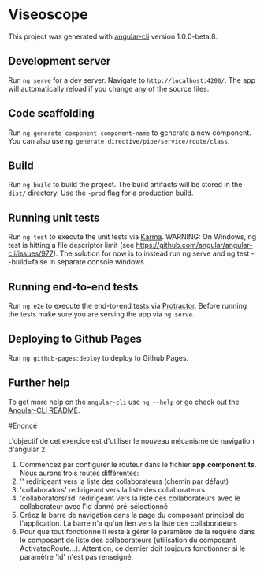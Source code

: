 # Viseoscope

This project was generated with [angular-cli](https://github.com/angular/angular-cli) version 1.0.0-beta.8.

## Development server
Run `ng serve` for a dev server. Navigate to `http://localhost:4200/`. The app will automatically reload if you change any of the source files.

## Code scaffolding

Run `ng generate component component-name` to generate a new component. You can also use `ng generate directive/pipe/service/route/class`.

## Build

Run `ng build` to build the project. The build artifacts will be stored in the `dist/` directory. Use the `-prod` flag for a production build.

## Running unit tests

Run `ng test` to execute the unit tests via [Karma](https://karma-runner.github.io).
WARNING: On Windows, ng test is hitting a file descriptor limit (see https://github.com/angular/angular-cli/issues/977). The solution for now is to instead run ng serve and ng test --build=false in separate console windows.

## Running end-to-end tests

Run `ng e2e` to execute the end-to-end tests via [Protractor](http://www.protractortest.org/).
Before running the tests make sure you are serving the app via `ng serve`.

## Deploying to Github Pages

Run `ng github-pages:deploy` to deploy to Github Pages.

## Further help

To get more help on the `angular-cli` use `ng --help` or go check out the [Angular-CLI README](https://github.com/angular/angular-cli/blob/master/README.md).

#Enoncé

L'objectif de cet exercice est d'utiliser le nouveau mécanisme de navigation d'angular 2.

1. Commencez par configurer le routeur dans le fichier **app.component.ts**. Nous aurons trois routes différentes:
  1. '' redirigeant vers la liste des collaborateurs (chemin par défaut)
  2. 'collaborators' redirigeant vers la liste des collaborateurs
  3. 'collaborators/:id' redirigeant vers la liste des collaborateurs avec le collaborateur avec l'id donné pré-sélectionné
2. Créez la barre de navigation dans la page du composant principal de l'application. La barre n'a qu'un lien vers la liste des collaborateurs
3. Pour que tout fonctionne il reste à gérer le paramètre de la requête dans le composant de liste des collaborateurs (utilisation du composant ActivatedRoute...). Attention, ce dernier doit toujours fonctionner si le paramètre 'id' n'est pas renseigné.
